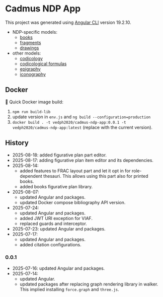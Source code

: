 # Cadmus NDP App

This project was generated using [Angular CLI](https://github.com/angular/angular-cli) version 19.2.10.

- NDP-specific models:
  - [books](https://github.com/vedph/cadmus-ndp-books)
  - [fragments](https://github.com/vedph/cadmus-ndp-frac)
  - [drawings](https://github.com/vedph/cadmus-ndp-drawings)
- other models:
  - [codicology](https://github.com/vedph/cadmus-codicology)
  - [codicological formulas](https://github.com/vedph/cod-layout-view)
  - [epigraphy](https://github.com/vedph/cadmus-epigraphy)
  - [iconography](https://github.com/vedph/cadmus-iconography)

## Docker

🐋 Quick Docker image build:

1. `npm run build-lib`
2. update version in `env.js` and `ng build --configuration=production`
3. `docker build . -t vedph2020/cadmus-ndp-app:0.0.1 -t vedph2020/cadmus-ndp-app:latest` (replace with the current version).

## History

- 2025-08-18: added figurative plan part editor.
- 2025-08-17: adding figurative plan item editor and its dependencies.
- 2025-08-14:
  - added features to FRAC layout part and let it opt in for role-dependent thesauri. This allows using this part also for printed books.
  - added books figurative plan library.
- 2025-08-07:
  - updated Angular and packages.
  - updated Docker compose bibliography API version.
- 2025-07-24:
  - updated Angular and packages.
  - added JWT URI exception for VIAF.
  - replaced guards and interceptor.
- 2025-07-23: updated Angular and packages.
- 2025-07-17:
  - updated Angular and packages.
  - added citation configurations.

### 0.0.1

- 2025-07-16: updated Angular and packages.
- 2025-07-14:
  - updated Angular.
  - updated packages after replacing graph rendering library in walker. This implied installing `force.graph` and `three.js`.
